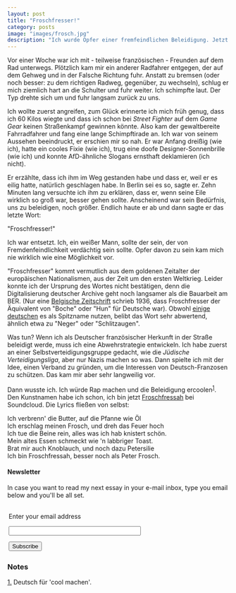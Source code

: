 ```yaml
---
layout: post
title: "Froschfresser!"
category: posts
image: "images/frosch.jpg"
description: "Ich wurde Opfer einer fremfeindlichen Beleidigung. Jetzt wehre ich mich."
---
```


Vor einer Woche war ich mit - teilweise französischen - Freunden auf dem Rad unterwegs. Plötzlich kam mir ein anderer Radfahrer entgegen, der auf dem Gehweg und in der Falsche Richtung fuhr. Anstatt zu bremsen (oder noch besser: zu dem richtigen Radweg, gegenüber, zu wechseln), schlug er mich ziemlich hart an die Schulter und fuhr weiter. Ich schimpfte laut. Der Typ drehte sich um und fuhr langsam zurück zu uns.

Ich wollte zuerst angreifen, zum Glück erinnerte ich mich früh genug, dass ich 60 Kilos wiegte und dass ich schon bei _Street Fighter_ auf dem _Game Gear_ keinen Straßenkampf gewinnen könnte. Also kam der gewaltbereite Fahrradfahrer und fang eine lange Schimpftirade an. Ich war von seinem Aussehen beeindruckt, er erschien mir so nah. Er war Anfang dreißig (wie ich), hatte ein cooles Fixie (wie ich), trug eine doofe Designer-Sonnenbrille (wie ich) und konnte AfD-ähnliche Slogans ernsthaft deklamieren (ich nicht).

Er erzählte, dass ich ihm im Weg gestanden habe und dass er, weil er es eilig hatte, natürlich geschlagen habe. In Berlin sei es so, sagte er. Zehn Minuten lang versuchte ich ihm zu erklären, dass er, wenn seine Eile wirklich so groß war, besser gehen sollte. Anscheinend war sein Bedürfnis, uns zu beleidigen, noch größer. Endlich haute er ab und dann sagte er das letzte Wort:

"Froschfresser!"

Ich war entsetzt. Ich, ein weißer Mann, sollte der sein, der von Fremdenfeindlichkeit verdächtig sein sollte. Opfer davon zu sein kam mich nie wirklich wie eine Möglichkeit vor.

"Froschfresser" kommt vermutlich aus dem goldenen Zeitalter der europäischen Nationalismen, aus der Zeit um den ersten Weltkrieg. Leider konnte ich der Ursprung des Wortes nicht bestätigen, denn die Digitalisierung deutscher Archive geht noch langsamer als die Bauarbeit am BER. (Nur eine [Belgische Zeitschrift](http://gallica.bnf.fr/ark:/12148/bpt6k5415412c/f281.image.r=froschfresser?rk=21459;2) schrieb 1936, dass Froschfresser der Äquivalent von "Boche" oder "Hun" für Deutsche war). Obwohl [einige deutschen](https://dict.leo.org/forum/viewWrongentry.php?idThread=36762&idForum=6&lang=de&lp=ende) es als Spitzname nutzen, belibt das Wort sehr abwertend, ähnlich etwa zu "Neger" oder "Schlitzaugen".

Was tun? Wenn ich als Deutscher französischer Herkunft in der Straße beleidigt werde, muss ich eine Abwehrstrategie entwickeln. Ich habe zuerst an einer Selbstverteidigungsgruppe gedacht, wie die _Jüdische Verteidigungsliga_, aber nur Nazis machen so was. Dann spielte ich mit der Idee, einen Verband zu gründen, um die Interessen von Deutsch-Franzosen zu schützen. Das kam mir aber sehr langweilig vor.

Dann wusste ich. Ich würde Rap machen und die Beleidigung ercoolen<sup><a name='note_1' id='#note_1' class='note_anchor' href='#foot_1'>1</a></sup>. Den Kunstnamen habe ich schon, ich bin jetzt [Froschfressah](https://soundcloud.com/user-852356006) bei Soundcloud. Die Lyrics fließen von selbst:

Ich verbrenn' die Butter, auf die Pfanne wie Öl<br />
Ich erschlag meinen Frosch, und dreh das Feuer hoch<br />
Ich tue die Beine rein, alles was ich hab knistert schön.<br />
Mein altes Essen schmeckt wie 'n labbriger Toast.<br />
Brat mir auch Knoblauch, und noch dazu Petersilie<br />
Ich bin Froschfressah, besser noch als Peter Frosch.<br />



<h4>Newsletter</h4>
<p>In case you want to read my next essay in your e-mail inbox, type you email below and you'll be all set.</p>
<form style="padding:3px;" action="https://tinyletter.com/nkb" method="post" target="popupwindow" onsubmit="window.open('https://tinyletter.com/nkb', 'popupwindow', 'scrollbars=yes,width=800,height=600');return true"><p><label for="tlemail">Enter your email address</label></p><p><input type="text" style="width:300px" name="email" id="tlemail" /></p><input type="hidden" value="1" name="embed"/><input type="submit" value="Subscribe" /></form>


 <a name='notes' ></a>

### Notes 



<a href='#note_1' name='foot_1' data-text='Deutsch für ’cool machen’.'>1.</a> Deutsch für 'cool machen'.
